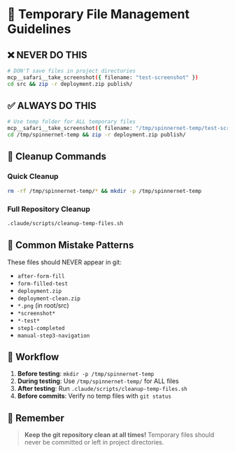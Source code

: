 # 🧹 Temporary File Management Guidelines

## ❌ **NEVER DO THIS**
```bash
# DON'T save files in project directories
mcp__safari__take_screenshot({ filename: "test-screenshot" })
cd src && zip -r deployment.zip publish/
```

## ✅ **ALWAYS DO THIS**
```bash
# Use temp folder for ALL temporary files
mcp__safari__take_screenshot({ filename: "/tmp/spinnernet-temp/test-screenshot" })
cd /tmp/spinnernet-temp && zip -r deployment.zip publish/
```

## 🧽 **Cleanup Commands**

### Quick Cleanup
```bash
rm -rf /tmp/spinnernet-temp/* && mkdir -p /tmp/spinnernet-temp
```

### Full Repository Cleanup
```bash
.claude/scripts/cleanup-temp-files.sh
```

## 🚨 **Common Mistake Patterns**

These files should NEVER appear in git:
- `after-form-fill`
- `form-filled-test`
- `deployment.zip`
- `deployment-clean.zip`
- `*.png` (in root/src)
- `*screenshot*`
- `*-test*`
- `step1-completed`
- `manual-step3-navigation`

## 📝 **Workflow**

1. **Before testing**: `mkdir -p /tmp/spinnernet-temp`
2. **During testing**: Use `/tmp/spinnernet-temp/` for ALL files
3. **After testing**: Run `.claude/scripts/cleanup-temp-files.sh`
4. **Before commits**: Verify no temp files with `git status`

## 🎯 **Remember**

> **Keep the git repository clean at all times!**
> Temporary files should never be committed or left in project directories.